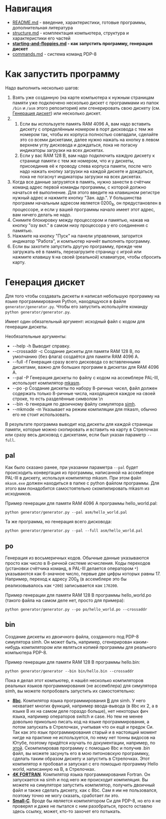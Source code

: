 # Навигация
* [README.md](README.md) - введение, характеристики, готовые программы, дополнительная литература
* [structure.md](structure.md) - комплектация компьютера, структура и характеристики его частей
* **[starting-and-floppies.md](starting-and-floppies.md) - как запустить программу, генерация дискет**
* [commands.md](commands.md) - система команд PDP-8

# Как запустить программу
Надо выполнить несколько шагов:
1. Взять уже созданную (на карте компьютера к нужным страницам памяти уже подключено несколько дискет с программами из папок `/bin` и `/asm` этого репозитория) или сгенерировать свою дискету (см. [Генерация дискет](#генерация-дискет)) или несколько дискет.
2.  1. Если вы используете память RAM 4096 A, вам надо вставить дискету с определённым номером в порт дисковода с тем же номером так, чтобы их корпуса полностью совпадали, сделайте это со всеми дискетами, далее нужно нажать на кнопку в левом верхнем углу дисковода и дождаться, пока не погасну индикаторы загрузки на всех дискетах.
    2. Если у вас RAM 128 B, вам надо подключить каждую дискету к странице памяти с тем же номером, что и у дискеты, присоединив её к проводу слева корпуса памяти, после чего надо нажать кнопку загрузки на каждой дискете и дождаться, пока не погаснут индикаторы загрузки на всех дискетах.
3. Когда все данные загрузятся в память, нужно занести в счётчик команд адрес первой команды программы, с которой должно начаться её выполнение. Для этого введите на клавишном регистре нужный адрес и нажмите кнопку "Зан. адр.". У большинства программ начальным адресом является 0200<sub>8</sub>, он предустановлен в процессоре, и если у вашей программы начало имеет этот адрес, вам ничего делать не надо.
4. Снимите блокировку между процессором и памятью, нажав на кнопку "озу вкл." в самом низу процессора у его соединения с памятью.
5. Нажмите на кнопку "Пуск" на панели управления, загорится индикатор "Работа", и компьютер начнёт выполнять программу.
6. Если вы захотите запустить другую программу, прежде чем загружать её в память, перезагрузите страницу с игрой или нажмите клавишу `N` на своей (реальной) клавиатуре, чтобы сбросить карту.

# Генерация дискет

Для того чтобы создавать дискеты я написал небольшую программу на языке программирования Python, находящуюся в файле `generator/generator.py`. Чтобы его запустить используйте команду `python generator/generator.py`.

Имеет один обязательный аргумент: исходный файл с кодом для генерации дискеты.

Необязательные аргументы:
* --help -h Выводит справку.
* --crossaddr -c Создание дискеты для памяти RAM 128 B, по умолчанию (без флага) создаётся для памяти RAM 4096 A.
* --full -f Генерация сразу всего дисковода со вставленными дискетами, важно для больших программ в дискетах для RAM 4096 A.
* --pal -P Генерация дискеты по файлу с кодом на ассемблере PAL-III, использует компилятор [mkasm](https://github.com/Rex--/mkasm).
* --po -p Создание дискеты по набору 8-ричных чисел, файл должен содержать только 8-ричные числа, находящиеся каждое на своей строке, то есть разделённые символом \n
* --bin -b генерация по двоичному файлу симулятора [simh](https://github.com/simh/simh).
* --mkmode -m Указывает на режим компиляции для mkasm, обычно его не стоит использовать.

В результате программа выводит код дискеты для каждой страницы памяти, которые можно скопировать и вставить на карту в Стрелочках или сразу весь дисковод с дискетами, если был указан параметр `--full`.

## pal
Как было сказано ранее, при указании параметра `--pal` будет происходить конвертация из программы, написанной на ассемблере PAL-III в дискету, используя компилятор mkasm. При этом файл `mkasm.exe` должен находиться в папке с python файлом программы. Для этого вам понадобится самостоятельно скомпилировать mkasm из исходников.

Пример генерации для памяти RAM 4096 A программы hello_world.pal:
```shell
python generator/generator.py --pal asm/hello_world.pal
```

Та же программа, но генерация всего дисковода:
```shell
python generator/generator.py --pal --full asm/hello_world.pal
```

## po
Генерация из восьмеричных кодов. Обычные данные указываются просто как число в 8-ричной системе исчисления. Коды переходов (установки счётчика команд, в PAL-III делается оператором `*`) указываются как 6-значное число, первые две цифры которых равны 17. Например, переход к адресу 200<sub>8</sub> (в ассемблере это бы реализовывалось как `*200`) записывается как `170200`.

Пример генерации для памяти RAM 128 B программы hello_world.po (такого файла на самом деле нет, просто для примера):
```shell
python generator/generator.py --po po/hello_world.po --crossaddr
```

## bin
Создание дискеты из двоичного файла, созданного под PDP-8 симулятора simh. Он может быть, например, сгенерирован каким-нибудь компилятором или являться копией программы для реального компьютера PDP-8.

Пример генерации для памяти RAM 128 B программы hello.bin:
```shell
python generator/generator --bin bin/hello.bin --crossaddr
```

Пока я делал этот компьютер, я нашёл несколько компиляторов реальных языков программирования (не ассемблера) для симулятора simh, вы можете попробовать запустить их самостоятельно:
* [**8bc**](https://github.com/clausecker/8bc). Компилятор языка программирования [B](https://en.wikipedia.org/wiki/B_(programming_language)) для simh. У него нехватает многих функций, например ввода-вывода (в 8bc их 2, а в языке B их на самом деле гораздо больше), нет некоторых фич языка, например операторов switch и case. Но тем не менее довольно прикольно писать код на языке программирования, а потом запускать в Стрелочках, учитывая что он ещё и предок Си. Так как это язык программирования старый и в настоящий момент нигде на практике не используется, по нему нет тонны видосов на Ютубе, поэтому придётся изучать по документации, например, по [этой](https://www.thinkage.ca/gcos/expl/b/manu/manu.html). Скомпилировав программу с помощью 8bc и получив .bin файл, вы можете засунуть его в мою питоновскую программку, сделать таким образом дискету и запустить в Стрелочках. Этот компилятор я пробовал и запускал с его помощью программу Hello world, написанную на B, в Стрелочках.
* [**4K FORTRAN**](https://techtinkering.com/2009/07/14/running-4k-fortran-on-a-dec-pdp8/). Компилятор языка программирования Fortran. Он запускается на simh и под него же происходит компиляция. Вы можете на симуляторе запустить компилятор, получить двоичный файл и также сделать дискету, как с 8bc. Сам я им не пользовался, поэтому точно не могу сказать, сработает ли это.
* [**Small-C**](https://so-much-stuff.com/pdp8/C/C.php). Вроде бы является компилятором Си для PDP-8, но его я не проверял и даже не пытался с ним разобраться, просто оставлю здесь ссылку, может, кто-то захочет его потыкать.
